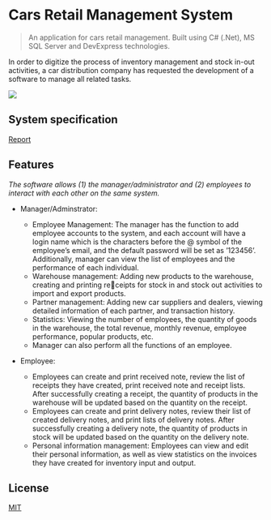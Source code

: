# Cars Retail Management System
> An application for cars retail management. Built using C# (.Net), MS SQL Server and DevExpress technologies.

In order to digitize the process of inventory management and stock in-out activities, a car distribution company has requested the development of a software to manage all related tasks.

![](src/public/img/logo2.png)

## System specification
[Report](https://github.com/it-trankhaihoang/primary-school-classroom-management/tree/main/client/src/public/report/report.pdf)


## Features
_The software allows (1) the manager/administrator and (2) employees to interact with each other on the same system._

-   Manager/Adminstrator:

    -   Employee Management: The manager has the function to add employee accounts to the system, and each account will have a login name which is the characters before the @ symbol of the employee’s email, and the default password will be set as ’123456’. Additionally, manager can view the list of employees and the performance of each individual.
    -   Warehouse management: Adding new products to the warehouse, creating and printing receipts for stock in and stock out activities to import and export products.
    -   Partner management: Adding new car suppliers and dealers, viewing detailed information of each partner, and transaction history.
    -   Statistics: Viewing the number of employees, the quantity of goods in the warehouse, the total revenue, monthly revenue, employee performance, popular products, etc.
    -   Manager can also perform all the functions of an employee.
      
-   Employee:
    -    Employees can create and print received note, review the list of receipts they have created, print received note and receipt lists. After successfully creating a receipt, the quantity of products in the warehouse will be updated based on the quantity on the receipt.
    -    Employees can create and print delivery notes, review their list of created delivery notes, and print lists of delivery notes. After successfully creating a delivery note, the quantity of products in stock will be updated based on the quantity on the delivery note.
    -    Personal information management: Employees can view and edit their personal information, as well as view statistics on the invoices they have created for inventory input and output.


## License

[MIT](https://choosealicense.com/licenses/mit/)
